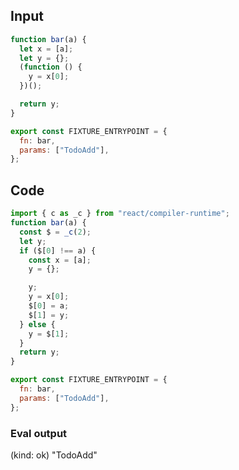 
## Input

```javascript
function bar(a) {
  let x = [a];
  let y = {};
  (function () {
    y = x[0];
  })();

  return y;
}

export const FIXTURE_ENTRYPOINT = {
  fn: bar,
  params: ["TodoAdd"],
};

```

## Code

```javascript
import { c as _c } from "react/compiler-runtime";
function bar(a) {
  const $ = _c(2);
  let y;
  if ($[0] !== a) {
    const x = [a];
    y = {};

    y;
    y = x[0];
    $[0] = a;
    $[1] = y;
  } else {
    y = $[1];
  }
  return y;
}

export const FIXTURE_ENTRYPOINT = {
  fn: bar,
  params: ["TodoAdd"],
};

```
      
### Eval output
(kind: ok) "TodoAdd"